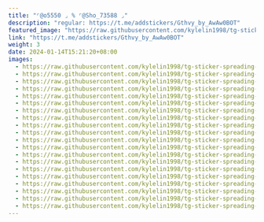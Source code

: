 ```yaml
---
title: "⌜@o5550 ⌟ % ⌜@Sho_73588 ⌟"
description: "regular: https://t.me/addstickers/Gthvy_by_AwAw0BOT"
featured_image: "https://raw.githubusercontent.com/kylelin1998/tg-sticker-spreading-worldwide-images/main/img/8d8294fc-dbdb-4edc-81a5-857340754a0a.jpg"
link: "https://t.me/addstickers/Gthvy_by_AwAw0BOT"
weight: 3
date: 2024-01-14T15:21:20+08:00
images:
  - https://raw.githubusercontent.com/kylelin1998/tg-sticker-spreading-worldwide-images/main/img/8d8294fc-dbdb-4edc-81a5-857340754a0a.jpg
  - https://raw.githubusercontent.com/kylelin1998/tg-sticker-spreading-worldwide-images/main/img/f41e560f-976f-4d39-9abc-c6abf7e7dbb8.jpg
  - https://raw.githubusercontent.com/kylelin1998/tg-sticker-spreading-worldwide-images/main/img/01dcb6be-9292-49cc-bd86-fe2eb932fc49.jpg
  - https://raw.githubusercontent.com/kylelin1998/tg-sticker-spreading-worldwide-images/main/img/5dfc559e-29b2-47df-a80a-8ae3fbef35f7.jpg
  - https://raw.githubusercontent.com/kylelin1998/tg-sticker-spreading-worldwide-images/main/img/7ced45f3-4a2a-4ab3-8b86-46c13b8c9b0d.jpg
  - https://raw.githubusercontent.com/kylelin1998/tg-sticker-spreading-worldwide-images/main/img/e7c927a7-5b5c-4cd6-9a13-ac03422cfc50.jpg
  - https://raw.githubusercontent.com/kylelin1998/tg-sticker-spreading-worldwide-images/main/img/8f737eeb-f03f-4352-a2f0-045f7a9fda70.jpg
  - https://raw.githubusercontent.com/kylelin1998/tg-sticker-spreading-worldwide-images/main/img/7a4f6dde-e484-4d7f-8866-f2031d5cbbaa.jpg
  - https://raw.githubusercontent.com/kylelin1998/tg-sticker-spreading-worldwide-images/main/img/9447decb-a3f2-4ce4-9970-bc8082617ee0.jpg
  - https://raw.githubusercontent.com/kylelin1998/tg-sticker-spreading-worldwide-images/main/img/37abf1f9-bf7d-406d-b62f-fc07d57f4933.jpg
  - https://raw.githubusercontent.com/kylelin1998/tg-sticker-spreading-worldwide-images/main/img/9beb1dca-f8dc-40ea-ab21-ee5cdc918469.jpg
  - https://raw.githubusercontent.com/kylelin1998/tg-sticker-spreading-worldwide-images/main/img/f6196ad5-dbbc-45c9-b823-f6428a23d0f6.jpg
  - https://raw.githubusercontent.com/kylelin1998/tg-sticker-spreading-worldwide-images/main/img/08a561dd-64cc-42b7-8f32-a5f8e4fd6910.jpg
  - https://raw.githubusercontent.com/kylelin1998/tg-sticker-spreading-worldwide-images/main/img/c13d47b1-654c-4f96-a8ac-91f3eaeb3961.jpg
  - https://raw.githubusercontent.com/kylelin1998/tg-sticker-spreading-worldwide-images/main/img/9e6078e9-1b54-4c5e-baf6-f937d76931c7.jpg
  - https://raw.githubusercontent.com/kylelin1998/tg-sticker-spreading-worldwide-images/main/img/86b9447a-dce3-4520-bd68-acc43015f4ba.jpg
  - https://raw.githubusercontent.com/kylelin1998/tg-sticker-spreading-worldwide-images/main/img/d7849a25-73fc-4671-9d91-4b9d1b0d362a.jpg
  - https://raw.githubusercontent.com/kylelin1998/tg-sticker-spreading-worldwide-images/main/img/160a4839-e2f3-4998-a691-d88ed691a307.jpg
  - https://raw.githubusercontent.com/kylelin1998/tg-sticker-spreading-worldwide-images/main/img/b2da0416-a3ff-40f6-97ca-aa6144f7e4e4.jpg
  - https://raw.githubusercontent.com/kylelin1998/tg-sticker-spreading-worldwide-images/main/img/3af31303-79c5-48a7-b515-b68e304d9646.jpg
---
```

